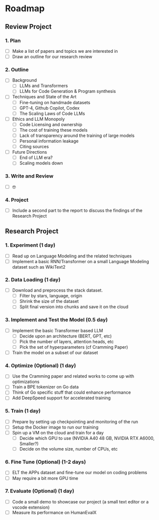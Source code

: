 # Roadmap

## Review Project

### 1. Plan

- [ ] Make a list of papers and topics we are interested in
- [ ] Draw an outline for our research review

### 2. Outline

- [ ] Background
  - [ ] LLMs and Transformers
  - [ ] LLMs for Code Generation & Program synthesis
- [ ] Techniques and State of the Art
  - [ ] Fine-tuning on handmade datasets
  - [ ] GPT-4, Github Copilot, Codex
  - [ ] The Scaling Laws of Code LLMs
- [ ] Ethics and LLM Monopoly
  - [ ] Code Licensing and ownership
  - [ ] The cost of training these models
  - [ ] Lack of transparency around the training of large models
  - [ ] Personal information leakage
  - [ ] Citing sources
- [ ] Future Directions
  - [ ] End of LLM era?
  - [ ] Scaling models down

### 3. Write and Review

- [ ] 🤓

### 4. Project

- [ ] Include a second part to the report to discuss the findings of the Research Project

## Research Project

### 1. Experiment (1 day)

- [ ] Read up on Language Modeling and the related techniques
- [ ] Implement a basic RNN/Transformer on a small Language Modeling dataset such as WikiText2

### 2. Data Loading (1 day)

- [ ] Download and preprocess the stack dataset.
  - [ ] Filter by stars, language, origin
  - [ ] Shrink the size of the dataset
  - [ ] Split final version into chunks and save it on the cloud
  
### 3. Implement and Test the Model (0.5 day)

- [ ] Implement the basic Transformer based LLM
  - [ ] Decide upon an architecture (BERT, GPT, etc)
  - [ ] Pick the number of layers, attention heads, etc
  - [ ] Pick the set of hyperparameters (cf Cramming Paper)
- [ ] Train the model on a subset of our dataset

### 4. Optimize (Optional) (1 day)

- [ ] Use the Cramming paper and related works to come up with optimizations
- [ ] Train a BPE tokenizer on Go data
- [ ] Think of Go specific stuff that could enhance performance
- [ ] Add DeepSpeed support for accelerated training

### 5. Train (1 day)

- [ ] Prepare by setting up checkpointing and monitoring of the run
- [ ] Setup the Docker image to run our training
- [ ] Spin up a VM on the cloud and train for a day
  - [ ] Decide which GPU to use (NVIDIA A40 48 GB, NVIDIA RTX A6000, Smaller?)
  - [ ] Decide on the volume size, number of CPUs, etc

### 6. Fine Tune (Optional) (1-2 days)

- [ ] ELT the APPs dataset and fine-tune our model on coding problems
- [ ] May require a bit more GPU time

### 7. Evaluate (Optional) (1 day)

- [ ] Code a small demo to showcase our project (a small text editor or a vscode extension)
- [ ] Measure its performance on HumanEvalX
